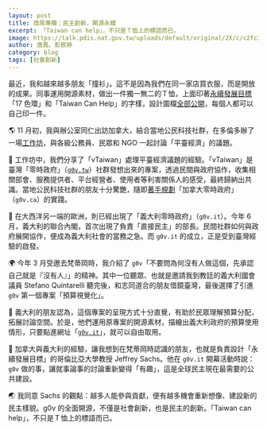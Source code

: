 ```yaml
---
layout: post
title: 商周專欄：民主創新，開源永續
excerpt: 「Taiwan can help」，不只是Ｔ恤上的標語而已。
image: https://talk.pdis.nat.gov.tw/uploads/default/original/2X/c/c2fc370f07085dd84216a64f6fc6f7aa11d19dd5.JPG
author: 唐鳳、彭筱婷
category: blog
tags: [社會創新]
---
```


最近，我和越來越多朋友「撞衫」。這不是因為我們在同一家店買衣服，而是開放的成果。同事運用開源素材，做出一件獨一無二的Ｔ恤，上面印著[永續發展目標](https://www.globalgoals.org/)「17 色環」和「Taiwan Can Help」的字樣，設計圖檔[全部公開](https://pdis.github.io/taiwan-can-help/)，每個人都可以自己印一件。

🌎 11 月初，我與辦公室同仁出訪加拿大，結合當地公民科技社群，在多倫多辦了一場[工作坊](https://docs.google.com/document/d/1Y0hVtIAsoIvwfBM1-BjVvCoUtpLzdZc1gdr1vouCLLY/edit?fbclid=IwAR2H6hGpJVSnOIzRmAZqyEblU-AJwermB7-rIj6wSQ_xGt7TnYh-8maP2_w)，與各級公務員、民眾和 NGO 一起討論「平臺經濟」的議題。

🍁 工作坊中，我們分享了「vTaiwan」處理平臺經濟議題的經驗。「vTaiwan」是臺灣「零時政府」（[`g0v.tw`](https://g0v.tw/)）社群發想出來的專案，透過民間與政府協作，收集相關部會、服務提供者、平台經營者、使用者等利害關係人的感受，最終歸納出共識。當地公民科技社群的朋友十分驚艷，隨即[著手規劃](https://twitter.com/AlexBenay/status/1061956425306513408)「加拿大零時政府」（`g0v.ca`）的實踐。

🍕 在大西洋另一端的歐洲，則已經出現了「義大利零時政府」（`g0v.it`）。今年 6 月，義大利的聯合內閣，首次出現了負責「直接民主」的部長。民間社群如何與政府展開協作，便成為義大利社會的當務之急。而 `g0v.it` 的成立，正是受到臺灣經驗的啟發。

🌍 今年 3 月受邀去梵蒂岡時，我介紹了 `g0v`「不要問為何沒有人做這個，先承認自己就是『沒有人』」的精神。其中一位聽眾、也就是邀請我到教廷的義大利國會議員 Stefano Quintarelli 聽完後，和志同道合的朋友借鏡臺灣，最後選擇了引進 `g0v` 第一個專案「預算視覺化」。

🔄 義大利的朋友認為，這個專案的呈現方式十分直覺，有助於民眾理解預算分配，拓展討論空間。於是，他們運用原專案的開源素材，描繪出義大利政府的預算使用情形，只要點進網址「[`g0v.it`](https://budget.g0v.it/)」，就可以自由取用。

🚸 加拿大與義大利的經驗，讓我想到在梵蒂岡時認識的朋友，也就是負責設計「永續發展目標」的哥倫比亞大學教授 Jeffrey Sachs。他在 `g0v.it` 開幕活動時說：`g0v` 做的事，讓就事論事的討論重新變得「有趣」，這是全球民主現在最需要的公共建設。

🌏 我同意 Sachs 的觀點：越多人能參與貢獻，便有越多機會重新想像、建設新的民主樣貌。g0v 的全面開源，不僅是社會創新，也是民主的創新。「Taiwan can help」，不只是Ｔ恤上的標語而已。
